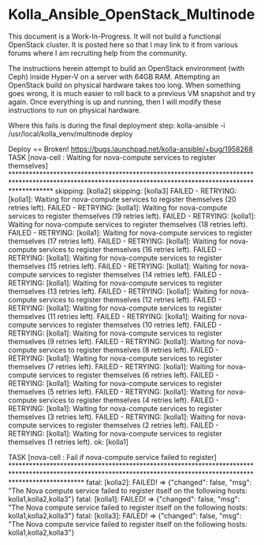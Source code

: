 # Kolla_Ansible_OpenStack_Multinode
This document is a Work-In-Progress.  It will not build a functional OpenStack cluster.  It is posted here so that I may link to it from various forums where I am recruiting help from the community.

The instructions herein attempt to build an OpenStack environment (with Ceph) inside Hyper-V on a server with 64GB RAM.  Attempting an OpenStack build on physical hardware takes too long.  When something goes wrong, it is much easier to roll back to a previous VM snapshot and try again.  Once everything is up and running, then I will modify these instructions to run on physical hardware.

Where this fails is during the final deployment step:
kolla-ansible -i /usr/local/kolla_venv/multinode deploy


Deploy == Broken!
https://bugs.launchpad.net/kolla-ansible/+bug/1958268
TASK [nova-cell : Waiting for nova-compute services to register themselves] ***********************************************************************************************************************************************************
skipping: [kolla2]
skipping: [kolla3]
FAILED - RETRYING: [kolla1]: Waiting for nova-compute services to register themselves (20 retries left).
FAILED - RETRYING: [kolla1]: Waiting for nova-compute services to register themselves (19 retries left).
FAILED - RETRYING: [kolla1]: Waiting for nova-compute services to register themselves (18 retries left).
FAILED - RETRYING: [kolla1]: Waiting for nova-compute services to register themselves (17 retries left).
FAILED - RETRYING: [kolla1]: Waiting for nova-compute services to register themselves (16 retries left).
FAILED - RETRYING: [kolla1]: Waiting for nova-compute services to register themselves (15 retries left).
FAILED - RETRYING: [kolla1]: Waiting for nova-compute services to register themselves (14 retries left).
FAILED - RETRYING: [kolla1]: Waiting for nova-compute services to register themselves (13 retries left).
FAILED - RETRYING: [kolla1]: Waiting for nova-compute services to register themselves (12 retries left).
FAILED - RETRYING: [kolla1]: Waiting for nova-compute services to register themselves (11 retries left).
FAILED - RETRYING: [kolla1]: Waiting for nova-compute services to register themselves (10 retries left).
FAILED - RETRYING: [kolla1]: Waiting for nova-compute services to register themselves (9 retries left).
FAILED - RETRYING: [kolla1]: Waiting for nova-compute services to register themselves (8 retries left).
FAILED - RETRYING: [kolla1]: Waiting for nova-compute services to register themselves (7 retries left).
FAILED - RETRYING: [kolla1]: Waiting for nova-compute services to register themselves (6 retries left).
FAILED - RETRYING: [kolla1]: Waiting for nova-compute services to register themselves (5 retries left).
FAILED - RETRYING: [kolla1]: Waiting for nova-compute services to register themselves (4 retries left).
FAILED - RETRYING: [kolla1]: Waiting for nova-compute services to register themselves (3 retries left).
FAILED - RETRYING: [kolla1]: Waiting for nova-compute services to register themselves (2 retries left).
FAILED - RETRYING: [kolla1]: Waiting for nova-compute services to register themselves (1 retries left).
ok: [kolla1]

TASK [nova-cell : Fail if nova-compute service failed to register] ********************************************************************************************************************************************************************
fatal: [kolla2]: FAILED! => {"changed": false, "msg": "The Nova compute service failed to register itself on the following hosts: kolla1,kolla2,kolla3"}
fatal: [kolla1]: FAILED! => {"changed": false, "msg": "The Nova compute service failed to register itself on the following hosts: kolla1,kolla2,kolla3"}
fatal: [kolla3]: FAILED! => {"changed": false, "msg": "The Nova compute service failed to register itself on the following hosts: kolla1,kolla2,kolla3"}
